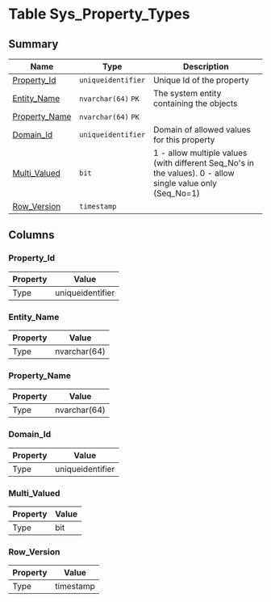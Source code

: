 # Table Sys_Property_Types


## Summary

| Name | Type | Description |
| - | - | --- |
|[Property_Id](#property_id)|`uniqueidentifier` |Unique Id of the property|
|[Entity_Name](#entity_name)|`nvarchar(64)` `PK`|The system entity containing the objects|
|[Property_Name](#property_name)|`nvarchar(64)` `PK`||
|[Domain_Id](#domain_id)|`uniqueidentifier` |Domain of allowed values for this property|
|[Multi_Valued](#multi_valued)|`bit` |1 - allow multiple values (with different Seq_No's in the values). 0 - allow single value only (Seq_No=1)|
|[Row_Version](#row_version)|`timestamp` ||

## Columns

### Property_Id

| Property | Value |
| - | - |
|Type|uniqueidentifier|

### Entity_Name

| Property | Value |
| - | - |
|Type|nvarchar(64)|

### Property_Name

| Property | Value |
| - | - |
|Type|nvarchar(64)|

### Domain_Id

| Property | Value |
| - | - |
|Type|uniqueidentifier|

### Multi_Valued

| Property | Value |
| - | - |
|Type|bit|

### Row_Version

| Property | Value |
| - | - |
|Type|timestamp|


